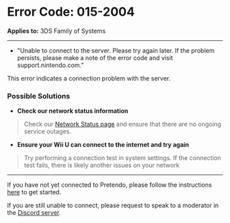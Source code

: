 # Error Code: 015-2004
**Applies to:** 3DS Family of Systems

---

- "Unable to connect to the server. Please try again later. If the problem persists, please make a note of the error code and visit support.nintendo.com."

This error indicates a connection problem with the server.

### Possible Solutions

- **Check our network status information**
> Check our [Network Status page](https://stats.uptimerobot.com/R7E4wiGjJq) and ensure that there are no ongoing service outages.

- **Ensure your Wii U can connect to the internet and try again**
> Try performing a connection test in system settings. If the connection test fails, there is likely another issues on your network

---

If you have not yet connected to Pretendo, please follow the instructions [here](/docs/install) to get started.

If you are still unable to connect, please request to speak to a moderator in the [Discord server](https://invite.gg/pretendo).
